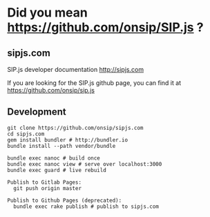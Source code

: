 Did you mean https://github.com/onsip/SIP.js ?
===================

sipjs.com
-------------------

SIP.js developer documentation http://sipjs.com

If you are looking for the SIP.js github page, you can find it at https://github.com/onsip/sip.js

Development
---

    git clone https://github.com/onsip/sipjs.com
    cd sipjs.com
    gem install bundler # http://bundler.io
    bundle install --path vendor/bundle

    bundle exec nanoc # build once
    bundle exec nanoc view # serve over localhost:3000
    bundle exec guard # live rebuild
    
    Publish to Gitlab Pages:
      git push origin master
    
    Publish to Github Pages (deprecated):
      bundle exec rake publish # publish to sipjs.com

